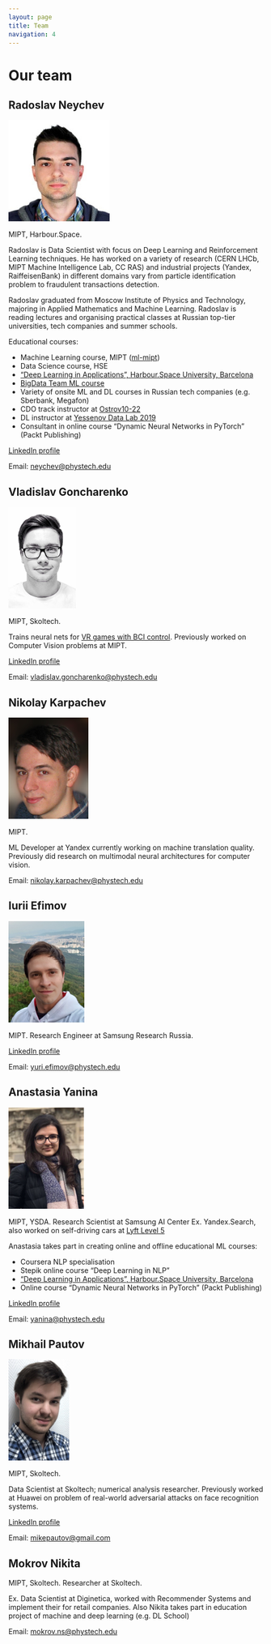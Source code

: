 ```yaml
---
layout: page
title: Team
navigation: 4
---
```


# Our team

## Radoslav Neychev

<img src="/img/neychev.png" alt="Neychev" height="200"/>

MIPT, Harbour.Space.

Radoslav is Data Scientist with focus on Deep Learning and Reinforcement Learning techniques. He has worked on a variety of research (CERN LHCb, MIPT Machine Intelligence Lab, CC RAS) and industrial projects (Yandex, RaiffeisenBank) in different domains vary from particle identification problem to fraudulent transactions detection.

Radoslav graduated from Moscow Institute of Physics and Technology, majoring in Applied Mathematics and Machine Learning. Radoslav is reading lectures and organising practical classes at Russian top-tier universities, tech companies and summer schools.

Educational courses:
 - Machine Learning course, MIPT ([ml-mipt](https://ml-mipt.github.io/))
 - Data Science course, HSE
 - [“Deep Learning in Applications”, Harbour.Space University, Barcelona](https://in.harbour.space/data-science/deep-learning-in-applications-radoslav-neychev-anastasia-ianina/)
 - [BigData Team ML course](https://bigdatateam.org/ml_course)
 - Variety of onsite ML and DL courses in Russian tech companies (e.g. Sberbank, Megafon)
 - CDO track instructor at [Ostrov10-22](https://ostrov.2035.university/)
 - DL instructor at [Yessenov Data Lab 2019](https://yessenovfoundation.org/en/o-fonde/programmyi/resursyi/razvitie-it-kompetentsiy/yessenov-data-lab-2019/)
 - Consultant in online course “Dynamic Neural Networks in PyTorch” (Packt Publishing)


[LinkedIn profile](https://www.linkedin.com/in/radoslav-neychev/)

Email: neychev@phystech.edu

## Vladislav Goncharenko

<img src="/img/goncharenko.jpg" alt="Goncharenko" height="200"/>

MIPT, Skoltech.

Trains neural nets for [VR games with BCI control](https://impulse-neiry.com/). Previously worked on Computer Vision problems at MIPT.

[LinkedIn profile](https://www.linkedin.com/in/vladislav-goncharenko/)

Email: vladislav.goncharenko@phystech.edu

## Nikolay Karpachev

<img src="/img/karpachev.jpg" alt="Karpachev" height="200"/>

MIPT.

ML Developer at Yandex currently working on machine translation quality. Previously did research on multimodal neural architectures for computer vision.

Email: nikolay.karpachev@phystech.edu

## Iurii Efimov

<img src="/img/efimov.png" alt="Efimov" height="200"/>

MIPT. Research Engineer at Samsung Research Russia.

[LinkedIn profile](https://www.linkedin.com/in/iurii-efimov-868a32132/)

Email: yuri.efimov@phystech.edu

## Anastasia Yanina

<img src="/img/yanina.png" alt="Yanina" height="200"/>

MIPT, YSDA. Research Scientist at Samsung AI Center
Ex. Yandex.Search, also worked on self-driving cars at [Lyft Level 5](https://level5.lyft.com/)

Anastasia takes part in creating online and offline educational ML courses:
 - Coursera NLP specialisation
 - Stepik online course “Deep Learning in NLP”
 - [“Deep Learning in Applications”, Harbour.Space University, Barcelona](https://in.harbour.space/data-science/deep-learning-in-applications-radoslav-neychev-anastasia-ianina/)
 - Online course “Dynamic Neural Networks in PyTorch” (Packt Publishing)

[LinkedIn profile](https://www.linkedin.com/in/anastasia-ianina/)

Email: yanina@phystech.edu 

## Mikhail Pautov

<img src="/img/pautov.jpg" alt="Pautov" height="200"/>

MIPT, Skoltech.

Data Scientist at Skoltech; numerical analysis researcher. Previously worked  at Huawei on problem of real-world adversarial attacks on face recognition systems.

[LinkedIn profile](https://www.linkedin.com/in/mikhail-pautov-b2029317a/)

Email: mikepautov@gmail.com

## Mokrov Nikita

MIPT, Skoltech. Researcher at Skoltech. 

Ex. Data Scientist at Diginetica, worked with Recommender Systems and implement their for retail companies. Also Nikita takes part in education project of machine and deep learning (e.g. DL School)

Email: mokrov.ns@phystech.edu

